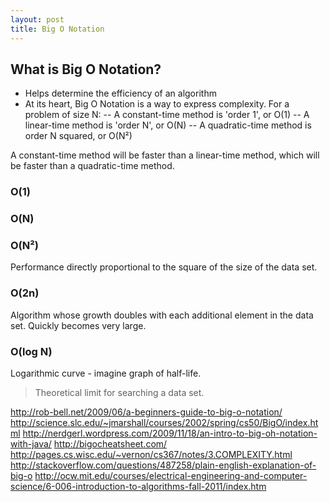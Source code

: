 ```yaml
---
layout: post
title: Big O Notation
---
```


## What is Big O Notation?
- Helps determine the efficiency of an algorithm
- At its heart, Big O Notation is a way to express complexity. For a problem of size N:
-- A constant-time method is 'order 1', or O(1)
-- A linear-time method is 'order N', or O(N)
-- A quadratic-time method is order N squared, or O(N²)

A constant-time method will be faster than a linear-time method, which will be faster than a quadratic-time method.

### O(1)
### O(N)
### O(N²)
Performance directly proportional to the square of the size of the data set.
### O(2n)
Algorithm whose growth doubles with each additional element in the data set. Quickly becomes very large.
### O(log	N)
Logarithmic curve - imagine graph of half-life. 
> Theoretical limit for searching a data set.

http://rob-bell.net/2009/06/a-beginners-guide-to-big-o-notation/
http://science.slc.edu/~jmarshall/courses/2002/spring/cs50/BigO/index.html
http://nerdgerl.wordpress.com/2009/11/18/an-intro-to-big-oh-notation-with-java/
http://bigocheatsheet.com/
http://pages.cs.wisc.edu/~vernon/cs367/notes/3.COMPLEXITY.html
http://stackoverflow.com/questions/487258/plain-english-explanation-of-big-o
http://ocw.mit.edu/courses/electrical-engineering-and-computer-science/6-006-introduction-to-algorithms-fall-2011/index.htm

